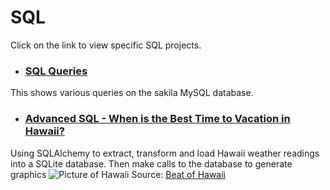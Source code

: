 # SQL
Click on the link to view specific SQL projects. 

* ### [SQL Queries](https://github.com/cammster/FullStackSkillsLibrary/tree/master/Library/SQLQueries)
This shows various queries on the sakila MySQL database. 

* ### [Advanced SQL - When is the Best Time to Vacation in Hawaii?](https://github.com/cammster/FullStackSkillsLibrary/tree/master/Library/AdvancedSQL) 
Using SQLAlchemy to extract, transform and load Hawaii weather readings into a SQLite database. Then make calls to the database to generate graphics
![Picture of Hawaii](http://beatofhawaii.com/hawaii-travel-deals-on-inter-island-from-55-each-way/)
Source: [Beat of Hawaii](http://beatofhawaii.com/hawaii-travel-deals-on-inter-island-from-55-each-way/)
